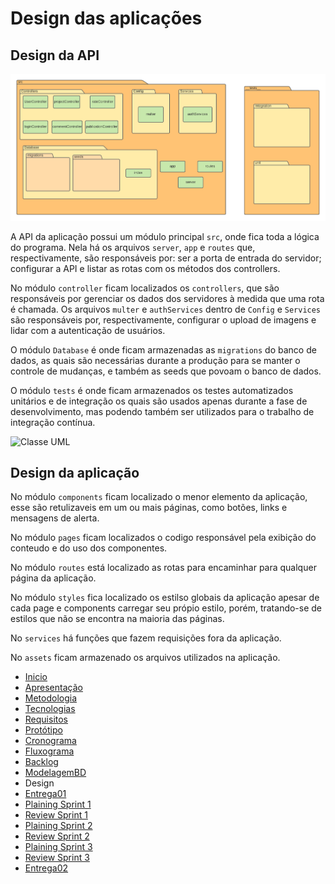 # Design das aplicações

## Design da API
![DesignBack](DesignObraCertaback.png)

A API da aplicação possui um módulo principal `src`, onde fica toda a lógica do programa. Nela há os arquivos `server`, `app` e `routes` que, respectivamente, são responsáveis por: ser a porta de entrada do servidor; configurar a API e listar as rotas com os métodos dos controllers.

No módulo `controller` ficam localizados os `controllers`, que são responsáveis por gerenciar os dados dos servidores à medida que uma rota é chamada. Os arquivos `multer` e `authServices` dentro de `Config` e `Services` são responsáveis por, respectivamente, configurar o upload de imagens e lidar com a autenticação de usuários.

O módulo `Database` é onde ficam armazenadas as `migrations` do banco de dados, as quais são necessárias durante a produção para se manter o controle de mudanças, e também as seeds que povoam o banco de dados.

O módulo `tests` é onde ficam armazenados os testes automatizados unitários e de integração os quais são usados apenas durante a fase de desenvolvimento, mas podendo também ser utilizados para o trabalho de integração contínua.


![Classe UML](https://user-images.githubusercontent.com/50925505/101095117-337e0800-359c-11eb-98d0-779d3cb02d91.png)

## Design da aplicação

No módulo `components` ficam localizado o menor elemento da aplicação, esse são retulizaveis em um ou mais páginas, como botões, links e mensagens de alerta.

No módulo `pages` ficam localizados o codigo responsável pela exibição do conteudo e do uso dos componentes.

No módulo `routes` está localizado as rotas para encaminhar para qualquer página da aplicação.

No módulo `styles` fica localizado os estilso globais da aplicação apesar de cada page e components carregar seu própio estilo, porém, tratando-se de estilos que não se encontra na maioria das páginas.

No `services` há funções que fazem requisições fora da aplicação.

No `assets` ficam armazenado os arquivos utilizados na aplicação.

- [Inicio](/index.md)
- [Apresentação](/Apresentacao.MD)
- [Metodologia](/Metodologia.MD)
- [Tecnologias](/Tecnologias.MD)
- [Requisitos](/Requisitos.MD)
- [Protótipo](/Prototipo.MD)
- [Cronograma](/Cronograma.MD)
- [Fluxograma](/Fluxograma.MD)
- [Backlog](/Backlog.md)
- [ModelagemBD](/DER-DLD.MD)
- Design
- [Entrega01](/Entrega01.MD)
- [Plaining Sprint 1](/Plaining_Sprint1.MD)
- [Review Sprint 1](/Review01.MD)
- [Plaining Sprint 2](/Plaining_Sprint2.MD)
- [Review Sprint 2](/Review02.MD)
- [Plaining Sprint 3](/Plaining_Sprint3.MD)
- [Review Sprint 3](/Review03.MD)
- [Entrega02](/Entrega02.MD)
